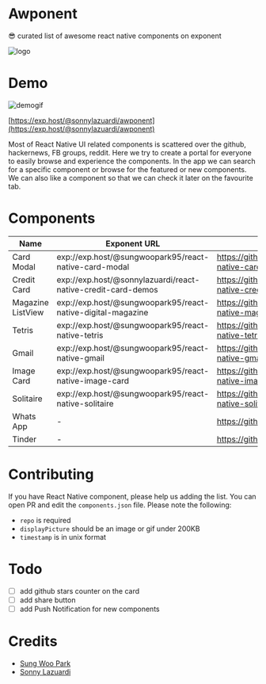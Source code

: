 # Awponent

😎 curated list of awesome react native components on exponent

![logo](https://raw.githubusercontent.com/sonnylazuardi/awponent/master/assets/images/logo-big-192.png)

# Demo

![demogif](http://sonny.js.org/awponent/static/media/demo.e1430503.gif)

[https://exp.host/@sonnylazuardi/awponent](https://exp.host/@sonnylazuardi/awponent)

Most of React Native UI related components is scattered over the github, hackernews, FB groups, reddit. Here we try to create a portal for everyone to easily browse and experience the components. In the app we can search for a specific component or browse 
for the featured or new components. We can also like a component so that we can check it later on the favourite tab.

# Components

Name | Exponent URL | Github URL | Demo
--- | --- | --- | ---
Card Modal | exp://exp.host/@sungwoopark95/react-native-card-modal | https://github.com/ggomaeng/react-native-card-modal | https://rawgit.com/sonnylazuardi/awponent/master/assets/images/cardmodal.gif
Credit Card | exp://exp.host/@sonnylazuardi/react-native-credit-card-demos | https://github.com/sonnylazuardi/react-native-credit-card | https://rawgit.com/sonnylazuardi/awponent/master/assets/images/card.gif
Magazine ListView | exp://exp.host/@sungwoopark95/react-native-digital-magazine | https://github.com/ggomaeng/react-native-magazine-listview | https://rawgit.com/sonnylazuardi/awponent/master/assets/images/digital_magazine.gif
Tetris | exp://exp.host/@sungwoopark95/react-native-tetris | https://github.com/ggomaeng/react-native-tetris | https://rawgit.com/sonnylazuardi/awponent/master/assets/images/tetris.gif
Gmail | exp://exp.host/@sungwoopark95/react-native-gmail | https://github.com/ggomaeng/react-native-gmail | https://rawgit.com/sonnylazuardi/awponent/master/assets/images/gmail.gif
Image Card | exp://exp.host/@sungwoopark95/react-native-image-card | https://github.com/ggomaeng/react-native-image-card | https://rawgit.com/sonnylazuardi/awponent/master/assets/images/image-card.gif
Solitaire | exp://exp.host/@sungwoopark95/react-native-solitaire | https://github.com/ggomaeng/react-native-solitaire | https://rawgit.com/sonnylazuardi/awponent/master/assets/images/solitaire.gif
Whats App | - |https://github.com/VctrySam/whatsapp | https://rawgit.com/sonnylazuardi/awponent/master/assets/images/whatsapp.jpg
Tinder | - | https://github.com/VctrySam/tinder | https://rawgit.com/sonnylazuardi/awponent/master/assets/images/tinder.jpg

# Contributing

If you have React Native component, please help us adding the list. You can open PR and edit the `components.json` file.
Please note the following:

- `repo` is required
- `displayPicture` should be an image or gif under 200KB
- `timestamp` is in unix format

# Todo

- [ ] add github stars counter on the card
- [ ] add share button
- [ ] add Push Notification for new components

# Credits

- [Sung Woo Park](https://github.com/ggomaeng)
- [Sonny Lazuardi](https://github.com/sonnylazuardi)
